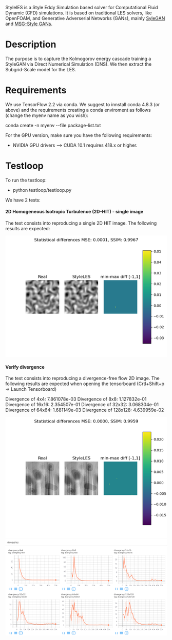 StylelES is a Style Eddy Simulation based solver for Computational Fluid Dynamic (CFD) simulations.
It is based on traditional LES solvers, like OpenFOAM, and Generative Adverserial Networks (GANs), mainly [SyleGAN](https://github.com/NVlabs/stylegan) and [MSG-Style GANs](https://github.com/akanimax/msg-stylegan-tf).

# Description
The purpose is to capture the Kolmogorov energy cascade training a StyleGAN via Direct Numerical Simulation (DNS). We then extract the Subgrid-Scale model for the LES.

# Requirements
We use TensorFlow 2.2 via conda. We suggest to innstall conda 4.8.3 (or above) and the
requirements creating a conda enviroment as follows (change the myenv name as you wish):

conda create -n myenv --file package-list.txt

For the GPU version, make sure you have the following requirements:

- NVIDIA GPU drivers —> CUDA 10.1 requires 418.x or higher.


# Testloop
To run the testloop:

- python testloop/testloop.py

We have 2 tests:

#### 2D Homogeneous Isotropic Turbulence (2D-HIT) - single image
The test consists into reproducing a single 2D HIT image. The following results are expected:

![image info](./testloop/result_2D_HIT.png)

#### Verify divergence
The test consists into reproducing a divergence-free flow 2D image. The following results are expected when opening the tensorboard (Crtl+Shift+p => Launch Tensorboard)

Divergence of 4x4:      7.861078e-03
Divergence of 8x8:      1.127832e-01
Divergence of 16x16:    2.354507e-01
Divergence of 32x32:    3.068304e-01
Divergence of 64x64:    1.681149e-03
Divergence of 128x128:  4.639959e-02

![image info](./testloop/result_divergence.png)
![image info](./testloop/result_divergence_tb.png)




